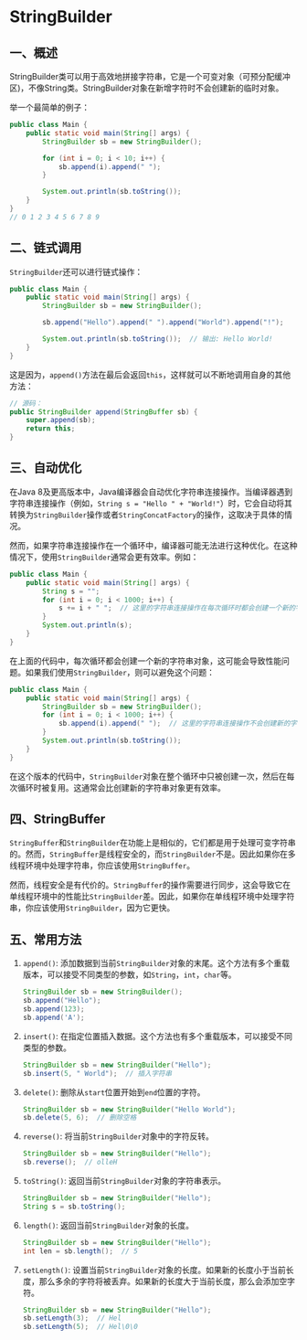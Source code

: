 # StringBuilder

## 一、概述

StringBuilder类可以用于高效地拼接字符串，它是一个可变对象（可预分配缓冲区)，不像String类。StringBuilder对象在新增字符时不会创建新的临时对象。

举一个最简单的例子：

```java
public class Main {
    public static void main(String[] args) {
        StringBuilder sb = new StringBuilder();

        for (int i = 0; i < 10; i++) {
            sb.append(i).append(" ");
        }

        System.out.println(sb.toString());
    }
}
// 0 1 2 3 4 5 6 7 8 9 
```

## 二、链式调用

`StringBuilder`还可以进行链式操作：

```java
public class Main {
    public static void main(String[] args) {
        StringBuilder sb = new StringBuilder();

        sb.append("Hello").append(" ").append("World").append("!");

        System.out.println(sb.toString());  // 输出: Hello World!
    }
}
```

这是因为，`append()`方法在最后会返回`this`，这样就可以不断地调用自身的其他方法：

```java
// 源码：
public StringBuilder append(StringBuffer sb) {
    super.append(sb);
    return this;
}
```

## 三、自动优化

在Java 8及更高版本中，Java编译器会自动优化字符串连接操作。当编译器遇到字符串连接操作（例如，`String s = "Hello " + "World!"`）时，它会自动将其转换为`StringBuilder`操作或者`StringConcatFactory`的操作，这取决于具体的情况。

然而，如果字符串连接操作在一个循环中，编译器可能无法进行这种优化。在这种情况下，使用`StringBuilder`通常会更有效率。例如：

```java
public class Main {
    public static void main(String[] args) {
        String s = "";
        for (int i = 0; i < 1000; i++) {
            s += i + " ";  // 这里的字符串连接操作在每次循环时都会创建一个新的字符串对象
        }
        System.out.println(s);
    }
}
```

在上面的代码中，每次循环都会创建一个新的字符串对象，这可能会导致性能问题。如果我们使用`StringBuilder`，则可以避免这个问题：

```java
public class Main {
    public static void main(String[] args) {
        StringBuilder sb = new StringBuilder();
        for (int i = 0; i < 1000; i++) {
            sb.append(i).append(" ");  // 这里的字符串连接操作不会创建新的字符串对象
        }
        System.out.println(sb.toString());
    }
}
```

在这个版本的代码中，`StringBuilder`对象在整个循环中只被创建一次，然后在每次循环时被复用。这通常会比创建新的字符串对象更有效率。

## 四、StringBuffer

`StringBuffer`和`StringBuilder`在功能上是相似的，它们都是用于处理可变字符串的。然而，`StringBuffer`是线程安全的，而`StringBuilder`不是。因此如果你在多线程环境中处理字符串，你应该使用`StringBuffer`。

然而，线程安全是有代价的。`StringBuffer`的操作需要进行同步，这会导致它在单线程环境中的性能比`StringBuilder`差。因此，如果你在单线程环境中处理字符串，你应该使用`StringBuilder`，因为它更快。

## 五、常用方法

1. `append()`: 添加数据到当前`StringBuilder`对象的末尾。这个方法有多个重载版本，可以接受不同类型的参数，如`String`，`int`，`char`等。

    ```java
    StringBuilder sb = new StringBuilder();
    sb.append("Hello");
    sb.append(123);
    sb.append('A');
    ```

2. `insert()`: 在指定位置插入数据。这个方法也有多个重载版本，可以接受不同类型的参数。

    ```java
    StringBuilder sb = new StringBuilder("Hello");
    sb.insert(5, " World");  // 插入字符串
    ```

3. `delete()`: 删除从`start`位置开始到`end`位置的字符。

    ```java
    StringBuilder sb = new StringBuilder("Hello World");
    sb.delete(5, 6);  // 删除空格
    ```

4. `reverse()`: 将当前`StringBuilder`对象中的字符反转。

    ```java
    StringBuilder sb = new StringBuilder("Hello");
    sb.reverse();  // olleH
    ```

5. `toString()`: 返回当前`StringBuilder`对象的字符串表示。

    ```java
    StringBuilder sb = new StringBuilder("Hello");
    String s = sb.toString();
    ```

6. `length()`: 返回当前`StringBuilder`对象的长度。

    ```java
    StringBuilder sb = new StringBuilder("Hello");
    int len = sb.length();  // 5
    ```

7. `setLength()`: 设置当前`StringBuilder`对象的长度。如果新的长度小于当前长度，那么多余的字符将被丢弃。如果新的长度大于当前长度，那么会添加空字符。

    ```java
    StringBuilder sb = new StringBuilder("Hello");
    sb.setLength(3);  // Hel
    sb.setLength(5);  // Hel\0\0
    ```
